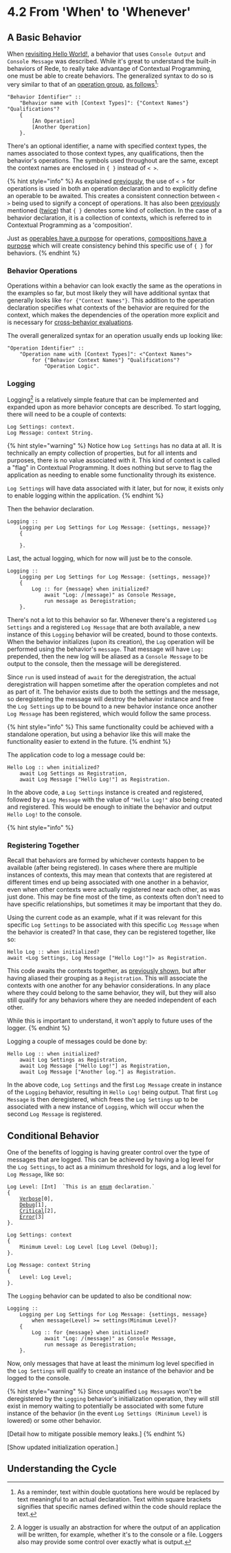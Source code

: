 # 4.2  From 'When' to 'Whenever'

## A Basic Behavior

When [revisiting Hello World!](4.1-revisiting-hello-world.md), a behavior that uses `Console Output` and `Console Message` was described. While it's great to understand the built-in behaviors of Rede, to really take advantage of Contextual Programming, one must be able to create behaviors. The generalized syntax to do so is very similar to that of an [operation group](../chapter-3-evaluating-with-operations/3.3-operation-groups.md), [as follows](#user-content-fn-1)[^1]:

```
"Behavior Identifier" ::
    "Behavior name with [Context Types]": {"Context Names"} "Qualifications"?
    {
        [An Operation]
        [Another Operation]
    }.
```

There's an optional identifier, a name with specified context types, the names associated to those context types, any qualifications, then the behavior's operations. The symbols used throughout are the same, except the context names are enclosed in `{ }` instead of `< >`.&#x20;

{% hint style="info" %}
As explained [previously](../chapter-3-evaluating-with-operations/3.2-expanding-on-when.md#operations-with-multiple-contexts), the use of `< >` for operations is used in both an operation declaration and to explicitly define an operable to be awaited. This creates a consistent connection between `< >` being used to signify a concept of operations. It has also been [previously](../chapter-3-evaluating-with-operations/3.3-operation-groups.md#getting-the-input) mentioned ([twice](../chapter-2-creating-context/2.1-organizing-data.md#defining-a-context)) that `{ }` denotes some kind of collection. In the case of a behavior declaration, it is a collection of contexts, which is referred to in Contextual Programming as a 'composition'.

Just as [operables have a purpose](../chapter-6-abstracting-evaluations/6.1-composing-operables.md) for operations, [compositions have a purpose](../chapter-5-evaluating-through-compositions/5.1-composing-contexts.md) which will create consistency behind this specific use of `{ }` for behaviors.
{% endhint %}

### Behavior Operations

Operations within a behavior can look exactly the same as the operations in the examples so far, but most likely they will have additional syntax that generally looks like `for {"Context Names"}`. This addition to the operation declaration specifies what contexts of the behavior are required for the context, which makes the dependencies of the operation more explicit and is necessary for [cross-behavior evaluations](broken-reference).

The overall generalized syntax for an operation usually ends up looking like:

```
"Operation Identifier" ::
    "Operation name with [Context Types]": <"Context Names"> 
        for {"Behavior Context Names"} "Qualifications"? 
            "Operation Logic".
```

### Logging

Logging[^2] is a relatively simple feature that can be implemented and expanded upon as more behavior concepts are described. To start logging, there will need to be a couple of contexts:

```
Log Settings: context.
Log Message: context String.
```

{% hint style="warning" %}
Notice how `Log Settings` has no data at all. It is technically an empty collection of properties, but for all intents and purposes, there is no value associated with it. This kind of context is called a "flag" in Contextual Programming. It does nothing but serve to flag the application as needing to enable some functionality through its existence.

`Log Settings` will have data associated with it later, but for now, it exists only to enable logging within the application.
{% endhint %}

Then the behavior declaration.

```
Logging ::
    Logging per Log Settings for Log Message: {settings, message}?
    {
        
    }.
```

Last, the actual logging, which for now will just be to the console.

```
Logging ::
    Logging per Log Settings for Log Message: {settings, message}?
    {
        Log :: for {message} when initialized?
            await "Log: /(message)" as Console Message,
            run message as Deregistration;
    }.
```

There's not a lot to this behavior so far. Whenever there's a registered `Log Settings` and a registered `Log Message` that are both available, a new instance of this `Logging` behavior will be created, bound to those contexts. When the behavior initializes (upon its creation), the `Log` operation will be performed using the behavior's `message`. That message will have `Log:` prepended, then the new log will be aliased as a `Console Message` to be output to the console, then the message will be deregistered.&#x20;

Since `run` is used instead of `await` for the deregistration, the actual deregistration will happen sometime after the operation completes and not as part of it. The behavior exists due to both the settings and the message, so deregistering the message will destroy the behavior instance and free the `Log Settings` up to be bound to a new behavior instance once another `Log Message` has been registered, which would follow the same process.

{% hint style="info" %}
This same functionality could be achieved with a standalone operation, but using a behavior like this will make the functionality easier to extend in the future.
{% endhint %}

The application code to log a message could be:

```
Hello Log :: when initialized?
    await Log Settings as Registration,
    await Log Message ["Hello Log!"] as Registration.
```

In the above code, a `Log Settings` instance is created and registered, followed by a `Log Message` with the value of `"Hello Log!"` also being created and registered. This would be enough to initiate the behavior and output `Hello Log!` to the console.

{% hint style="info" %}
### Registering Together

Recall that behaviors are formed by whichever contexts happen to be available (after being registered). In cases where there are multiple instances of contexts, this may mean that contexts that are registered at different times end up being associated with one another in a behavior, even when other contexts were actually registered near each other, as was just done. This may be fine most of the time, as contexts often don't need to have specific relationships, but sometimes it may be important that they do.

Using the current code as an example, what if it was relevant for this specific `Log Settings` to be associated with this specific `Log Message` when the behavior is created? In that case, they can be registered together, like so:

`Hello Log :: when initialized?` \
&#x20;   `await <Log Settings, Log Message ["Hello Log!"]> as Registration.`

This code awaits the contexts together, as [previously shown](../chapter-3-evaluating-with-operations/3.2-expanding-on-when.md#operations-with-multiple-contexts), but after having aliased their grouping as a `Registration`. This will associate the contexts with one another for any behavior considerations. In any place where they could belong to the same behavior, they will, but they will also still qualify for any behaviors where they are needed independent of each other.

While this is important to understand, it won't apply to future uses of the logger.
{% endhint %}

Logging a couple of messages could be done by:

```
Hello Log :: when initialized?
    await Log Settings as Registration,
    await Log Message ["Hello Log!"] as Registration,
    await Log Message ["Another log."] as Registration.
```

In the above code, `Log Settings` and the first `Log Message` create in instance of the `Logging` behavior, resulting in `Hello Log!` being output. That first `Log Message` is then deregistered, which frees the `Log Settings` up to be associated with a new instance of `Logging`, which will occur when the second `Log Message` is registered.



## Conditional Behavior

One of the benefits of logging is having greater control over the type of messages that are logged. This can be achieved by having a log level for the `Log Settings`, to act as a minimum threshold for logs, and a log level for `Log Message`, like so:

<pre><code>Log Level: [Int]  `This is an <a data-footnote-ref href="#user-content-fn-3">enum</a> declaration.`
{
    <a data-footnote-ref href="#user-content-fn-4">Verbose</a>[0],
    <a data-footnote-ref href="#user-content-fn-5">Debug</a>[1],
    <a data-footnote-ref href="#user-content-fn-6">Critical</a>[2],
    <a data-footnote-ref href="#user-content-fn-7">Error</a>[3]
}.

Log Settings: context
{
    Minimum Level: Log Level [Log Level (Debug)];
}.

Log Message: context String
{
    Level: Log Level;
}.
</code></pre>

The `Logging` behavior can be updated to also be conditional now:

```
Logging ::
    Logging per Log Settings for Log Message: {settings, message}
        when message(Level) >= settings(Minimum Level)?
    {
        Log :: for {message} when initialized?
            await "Log: /(message)" as Console Message,
            run message as Deregistration;
    }.
```

Now, only messages that have at least the minimum log level specified in the `Log Settings` will qualify to create an instance of the behavior and be logged to the console.

{% hint style="warning" %}
Since unqualified `Log Messages` won't be deregistered by the `Logging` behavior's initialization operation, they will still exist in memory waiting to potentially be associated with some future instance of the behavior (in the event `Log Settings (Minimum Level)` is lowered) or some other behavior.

\[Detail how to mitigate possible memory leaks.]
{% endhint %}

\[Show updated initialization operation.]



## Understanding the Cycle



[^1]: As a reminder, text within double quotations here would be replaced by text meaningful to an actual declaration. Text within square brackets signifies that specific names defined within the code should replace the text.

[^2]: A logger is usually an abstraction for where the output of an application will be written, for example, whether it's to the console or a file. Loggers also may provide some control over exactly what is output.

[^3]: Enums are collections of named values, in this case, a collection of named integers. The named values can be referenced as instances of the enum, or the values can be converted to instances of the enum if there is a matching named value.

[^4]: Verbose is the lowest level, it often designates logs that are only useful as information for in-depth tracking of what is happening in the application. Sometimes this level is actually called "Information".

[^5]: Debug designates logs as useful for debugging, but perhaps not necessary to confirm that the application is performing its primary functionality.

[^6]: Critical designates logs as being critical to verifying that the application is functioning. These types of logs are usually important events.

[^7]: Error is for logs that are output as the result of actual errors that occur and should be addressed.
